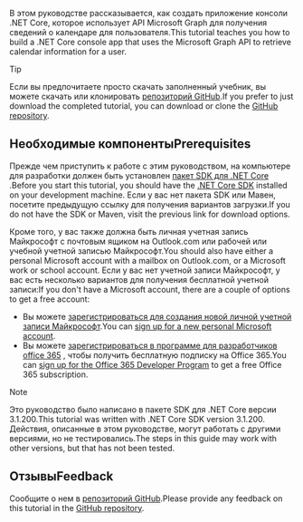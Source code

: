 <!-- markdownlint-disable MD002 MD041 -->

<span data-ttu-id="dc1c8-101">В этом руководстве рассказывается, как создать приложение консоли .NET Core, которое использует API Microsoft Graph для получения сведений о календаре для пользователя.</span><span class="sxs-lookup"><span data-stu-id="dc1c8-101">This tutorial teaches you how to build a .NET Core console app that uses the Microsoft Graph API to retrieve calendar information for a user.</span></span>

> [!TIP]
> <span data-ttu-id="dc1c8-102">Если вы предпочитаете просто скачать заполненный учебник, вы можете скачать или клонировать [репозиторий GitHub](https://github.com/microsoftgraph/msgraph-training-dotnet-core).</span><span class="sxs-lookup"><span data-stu-id="dc1c8-102">If you prefer to just download the completed tutorial, you can download or clone the [GitHub repository](https://github.com/microsoftgraph/msgraph-training-dotnet-core).</span></span>

## <a name="prerequisites"></a><span data-ttu-id="dc1c8-103">Необходимые компоненты</span><span class="sxs-lookup"><span data-stu-id="dc1c8-103">Prerequisites</span></span>

<span data-ttu-id="dc1c8-104">Прежде чем приступить к работе с этим руководством, на компьютере для разработки должен быть установлен [пакет SDK для .NET Core](https://dotnet.microsoft.com/download) .</span><span class="sxs-lookup"><span data-stu-id="dc1c8-104">Before you start this tutorial, you should have the [.NET Core SDK](https://dotnet.microsoft.com/download) installed on your development machine.</span></span> <span data-ttu-id="dc1c8-105">Если у вас нет пакета SDK или Мавен, посетите предыдущую ссылку для получения вариантов загрузки.</span><span class="sxs-lookup"><span data-stu-id="dc1c8-105">If you do not have the SDK or Maven, visit the previous link for download options.</span></span>

<span data-ttu-id="dc1c8-106">Кроме того, у вас также должна быть личная учетная запись Майкрософт с почтовым ящиком на Outlook.com или рабочей или учебной учетной записью Майкрософт.</span><span class="sxs-lookup"><span data-stu-id="dc1c8-106">You should also have either a personal Microsoft account with a mailbox on Outlook.com, or a Microsoft work or school account.</span></span> <span data-ttu-id="dc1c8-107">Если у вас нет учетной записи Майкрософт, у вас есть несколько вариантов для получения бесплатной учетной записи:</span><span class="sxs-lookup"><span data-stu-id="dc1c8-107">If you don't have a Microsoft account, there are a couple of options to get a free account:</span></span>

- <span data-ttu-id="dc1c8-108">Вы можете [зарегистрироваться для создания новой личной учетной записи Майкрософт](https://signup.live.com/signup?wa=wsignin1.0&rpsnv=12&ct=1454618383&rver=6.4.6456.0&wp=MBI_SSL_SHARED&wreply=https://mail.live.com/default.aspx&id=64855&cbcxt=mai&bk=1454618383&uiflavor=web&uaid=b213a65b4fdc484382b6622b3ecaa547&mkt=E-US&lc=1033&lic=1).</span><span class="sxs-lookup"><span data-stu-id="dc1c8-108">You can [sign up for a new personal Microsoft account](https://signup.live.com/signup?wa=wsignin1.0&rpsnv=12&ct=1454618383&rver=6.4.6456.0&wp=MBI_SSL_SHARED&wreply=https://mail.live.com/default.aspx&id=64855&cbcxt=mai&bk=1454618383&uiflavor=web&uaid=b213a65b4fdc484382b6622b3ecaa547&mkt=E-US&lc=1033&lic=1).</span></span>
- <span data-ttu-id="dc1c8-109">Вы можете [зарегистрироваться в программе для разработчиков office 365](https://developer.microsoft.com/office/dev-program) , чтобы получить бесплатную подписку на Office 365.</span><span class="sxs-lookup"><span data-stu-id="dc1c8-109">You can [sign up for the Office 365 Developer Program](https://developer.microsoft.com/office/dev-program) to get a free Office 365 subscription.</span></span>

> [!NOTE]
> <span data-ttu-id="dc1c8-110">Это руководство было написано в пакете SDK для .NET Core версии 3.1.200.</span><span class="sxs-lookup"><span data-stu-id="dc1c8-110">This tutorial was written with .NET Core SDK version 3.1.200.</span></span> <span data-ttu-id="dc1c8-111">Действия, описанные в этом руководстве, могут работать с другими версиями, но не тестировались.</span><span class="sxs-lookup"><span data-stu-id="dc1c8-111">The steps in this guide may work with other versions, but that has not been tested.</span></span>

## <a name="feedback"></a><span data-ttu-id="dc1c8-112">Отзывы</span><span class="sxs-lookup"><span data-stu-id="dc1c8-112">Feedback</span></span>

<span data-ttu-id="dc1c8-113">Сообщите о нем в [репозиторий GitHub](https://github.com/microsoftgraph/msgraph-training-dotnet-core).</span><span class="sxs-lookup"><span data-stu-id="dc1c8-113">Please provide any feedback on this tutorial in the [GitHub repository](https://github.com/microsoftgraph/msgraph-training-dotnet-core).</span></span>
